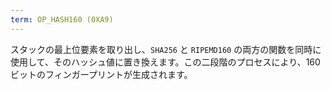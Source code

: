 ```yaml
---
term: OP_HASH160 (0XA9)
---
```


スタックの最上位要素を取り出し、`SHA256` と `RIPEMD160` の両方の関数を同時に使用して、そのハッシュ値に置き換えます。この二段階のプロセスにより、160ビットのフィンガープリントが生成されます。
